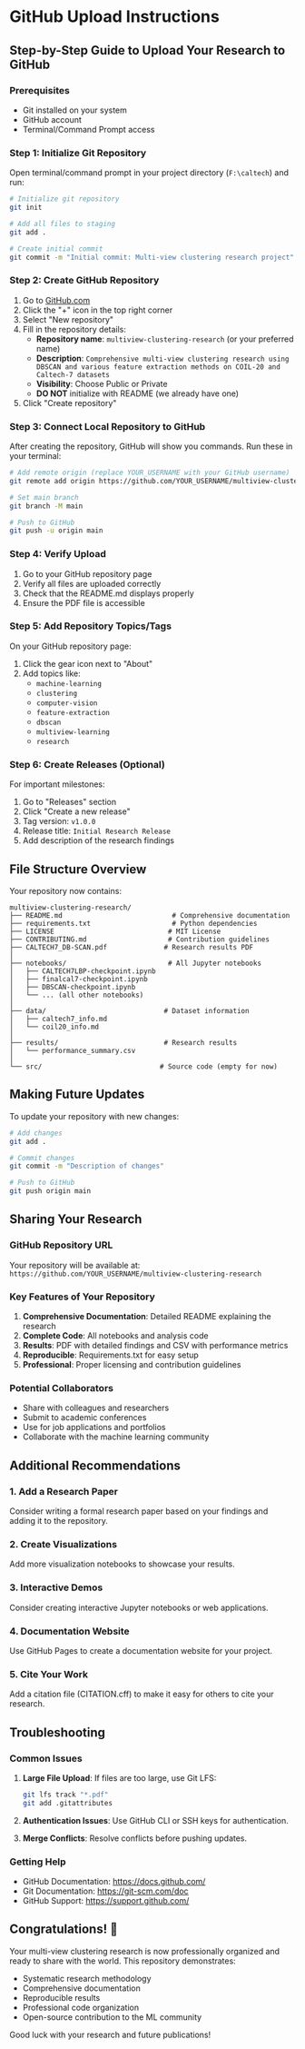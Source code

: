 # GitHub Upload Instructions

## Step-by-Step Guide to Upload Your Research to GitHub

### Prerequisites
- Git installed on your system
- GitHub account
- Terminal/Command Prompt access

### Step 1: Initialize Git Repository

Open terminal/command prompt in your project directory (`F:\caltech`) and run:

```bash
# Initialize git repository
git init

# Add all files to staging
git add .

# Create initial commit
git commit -m "Initial commit: Multi-view clustering research project"
```

### Step 2: Create GitHub Repository

1. Go to [GitHub.com](https://github.com)
2. Click the "+" icon in the top right corner
3. Select "New repository"
4. Fill in the repository details:
   - **Repository name**: `multiview-clustering-research` (or your preferred name)
   - **Description**: `Comprehensive multi-view clustering research using DBSCAN and various feature extraction methods on COIL-20 and Caltech-7 datasets`
   - **Visibility**: Choose Public or Private
   - **DO NOT** initialize with README (we already have one)
5. Click "Create repository"

### Step 3: Connect Local Repository to GitHub

After creating the repository, GitHub will show you commands. Run these in your terminal:

```bash
# Add remote origin (replace YOUR_USERNAME with your GitHub username)
git remote add origin https://github.com/YOUR_USERNAME/multiview-clustering-research.git

# Set main branch
git branch -M main

# Push to GitHub
git push -u origin main
```

### Step 4: Verify Upload

1. Go to your GitHub repository page
2. Verify all files are uploaded correctly
3. Check that the README.md displays properly
4. Ensure the PDF file is accessible

### Step 5: Add Repository Topics/Tags

On your GitHub repository page:
1. Click the gear icon next to "About"
2. Add topics like:
   - `machine-learning`
   - `clustering`
   - `computer-vision`
   - `feature-extraction`
   - `dbscan`
   - `multiview-learning`
   - `research`

### Step 6: Create Releases (Optional)

For important milestones:
1. Go to "Releases" section
2. Click "Create a new release"
3. Tag version: `v1.0.0`
4. Release title: `Initial Research Release`
5. Add description of the research findings

## File Structure Overview

Your repository now contains:

```
multiview-clustering-research/
├── README.md                           # Comprehensive documentation
├── requirements.txt                    # Python dependencies
├── LICENSE                            # MIT License
├── CONTRIBUTING.md                    # Contribution guidelines
├── CALTECH7_DB-SCAN.pdf              # Research results PDF
│
├── notebooks/                         # All Jupyter notebooks
│   ├── CALTECH7LBP-checkpoint.ipynb
│   ├── finalcal7-checkpoint.ipynb
│   ├── DBSCAN-checkpoint.ipynb
│   └── ... (all other notebooks)
│
├── data/                             # Dataset information
│   ├── caltech7_info.md
│   └── coil20_info.md
│
├── results/                          # Research results
│   └── performance_summary.csv
│
└── src/                             # Source code (empty for now)
```

## Making Future Updates

To update your repository with new changes:

```bash
# Add changes
git add .

# Commit changes
git commit -m "Description of changes"

# Push to GitHub
git push origin main
```

## Sharing Your Research

### GitHub Repository URL
Your repository will be available at:
`https://github.com/YOUR_USERNAME/multiview-clustering-research`

### Key Features of Your Repository
1. **Comprehensive Documentation**: Detailed README explaining the research
2. **Complete Code**: All notebooks and analysis code
3. **Results**: PDF with detailed findings and CSV with performance metrics
4. **Reproducible**: Requirements.txt for easy setup
5. **Professional**: Proper licensing and contribution guidelines

### Potential Collaborators
- Share with colleagues and researchers
- Submit to academic conferences
- Use for job applications and portfolios
- Collaborate with the machine learning community

## Additional Recommendations

### 1. Add a Research Paper
Consider writing a formal research paper based on your findings and adding it to the repository.

### 2. Create Visualizations
Add more visualization notebooks to showcase your results.

### 3. Interactive Demos
Consider creating interactive Jupyter notebooks or web applications.

### 4. Documentation Website
Use GitHub Pages to create a documentation website for your project.

### 5. Cite Your Work
Add a citation file (CITATION.cff) to make it easy for others to cite your research.

## Troubleshooting

### Common Issues

1. **Large File Upload**: If files are too large, use Git LFS:
   ```bash
   git lfs track "*.pdf"
   git add .gitattributes
   ```

2. **Authentication Issues**: Use GitHub CLI or SSH keys for authentication.

3. **Merge Conflicts**: Resolve conflicts before pushing updates.

### Getting Help
- GitHub Documentation: https://docs.github.com/
- Git Documentation: https://git-scm.com/doc
- GitHub Support: https://support.github.com/

## Congratulations! 🎉

Your multi-view clustering research is now professionally organized and ready to share with the world. This repository demonstrates:
- Systematic research methodology
- Comprehensive documentation
- Reproducible results
- Professional code organization
- Open-source contribution to the ML community

Good luck with your research and future publications!
